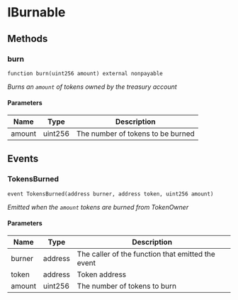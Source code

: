 # IBurnable









## Methods

### burn

```solidity
function burn(uint256 amount) external nonpayable
```



*Burns an `amount` of tokens owned by the treasury account*

#### Parameters

| Name | Type | Description |
|---|---|---|
| amount | uint256 | The number of tokens to be burned |



## Events

### TokensBurned

```solidity
event TokensBurned(address burner, address token, uint256 amount)
```



*Emitted when the `amount` tokens are burned from TokenOwner*

#### Parameters

| Name | Type | Description |
|---|---|---|
| burner  | address | The caller of the function that emitted the event |
| token  | address | Token address |
| amount  | uint256 | The number of tokens to burn |



